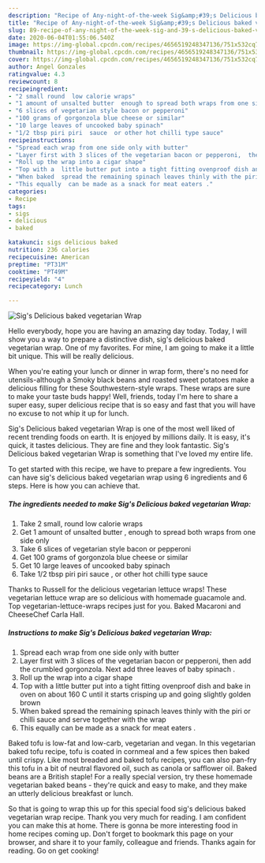 ```yaml
---
description: "Recipe of Any-night-of-the-week Sig&amp;#39;s Delicious baked vegetarian Wrap"
title: "Recipe of Any-night-of-the-week Sig&amp;#39;s Delicious baked vegetarian Wrap"
slug: 89-recipe-of-any-night-of-the-week-sig-and-39-s-delicious-baked-vegetarian-wrap
date: 2020-06-04T01:55:06.540Z
image: https://img-global.cpcdn.com/recipes/4656519248347136/751x532cq70/sigs-delicious-baked-vegetarian-wrap-recipe-main-photo.jpg
thumbnail: https://img-global.cpcdn.com/recipes/4656519248347136/751x532cq70/sigs-delicious-baked-vegetarian-wrap-recipe-main-photo.jpg
cover: https://img-global.cpcdn.com/recipes/4656519248347136/751x532cq70/sigs-delicious-baked-vegetarian-wrap-recipe-main-photo.jpg
author: Angel Gonzales
ratingvalue: 4.3
reviewcount: 8
recipeingredient:
- "2 small round  low calorie wraps"
- "1 amount of unsalted butter  enough to spread both wraps from one side only"
- "6 slices of vegetarian style bacon or pepperoni"
- "100 grams of gorgonzola blue cheese or similar"
- "10 large leaves of uncooked baby spinach"
- "1/2 tbsp piri piri  sauce  or other hot chilli type sauce"
recipeinstructions:
- "Spread each wrap from one side only with butter"
- "Layer first with 3 slices of the vegetarian bacon or pepperoni,  then add the crumbled gorgonzola. Next add three leaves of baby spinach ."
- "Roll up the wrap into a cigar shape"
- "Top with a  little butter put into a tight fitting ovenproof dish and bake in oven on about 160 C until it starts crisping up and going slightly golden brown"
- "When baked  spread the remaining spinach leaves thinly with the piri  or chilli sauce  and serve together with the wrap"
- "This equally  can be made as a snack for meat eaters ."
categories:
- Recipe
tags:
- sigs
- delicious
- baked

katakunci: sigs delicious baked 
nutrition: 236 calories
recipecuisine: American
preptime: "PT31M"
cooktime: "PT49M"
recipeyield: "4"
recipecategory: Lunch

---
```



![Sig&#39;s Delicious baked vegetarian Wrap](https://img-global.cpcdn.com/recipes/4656519248347136/751x532cq70/sigs-delicious-baked-vegetarian-wrap-recipe-main-photo.jpg)

Hello everybody, hope you are having an amazing day today. Today, I will show you a way to prepare a distinctive dish, sig&#39;s delicious baked vegetarian wrap. One of my favorites. For mine, I am going to make it a little bit unique. This will be really delicious.

When you&#39;re eating your lunch or dinner in wrap form, there&#39;s no need for utensils-although a Smoky black beans and roasted sweet potatoes make a delicious filling for these Southwestern-style wraps. These wraps are sure to make your taste buds happy! Well, friends, today I&#39;m here to share a super easy, super delicious recipe that is so easy and fast that you will have no excuse to not whip it up for lunch.

Sig&#39;s Delicious baked vegetarian Wrap is one of the most well liked of recent trending foods on earth. It is enjoyed by millions daily. It is easy, it's quick, it tastes delicious. They are fine and they look fantastic. Sig&#39;s Delicious baked vegetarian Wrap is something that I've loved my entire life.


To get started with this recipe, we have to prepare a few ingredients. You can have sig&#39;s delicious baked vegetarian wrap using 6 ingredients and 6 steps. Here is how you can achieve that.

<!--inarticleads1-->

##### The ingredients needed to make Sig&#39;s Delicious baked vegetarian Wrap:

1. Take 2 small, round  low calorie wraps
1. Get 1 amount of unsalted butter , enough to spread both wraps from one side only
1. Take 6 slices of vegetarian style bacon or pepperoni
1. Get 100 grams of gorgonzola blue cheese or similar
1. Get 10 large leaves of uncooked baby spinach
1. Take 1/2 tbsp piri piri  sauce , or other hot chilli type sauce


Thanks to Russell for the delicious vegetarian lettuce wraps! These vegetarian lettuce wrap are so delicious with homemade guacamole and. Top vegetarian-lettuce-wraps recipes just for you. Baked Macaroni and CheeseChef Carla Hall. 

<!--inarticleads2-->

##### Instructions to make Sig&#39;s Delicious baked vegetarian Wrap:

1. Spread each wrap from one side only with butter
1. Layer first with 3 slices of the vegetarian bacon or pepperoni,  then add the crumbled gorgonzola. Next add three leaves of baby spinach .
1. Roll up the wrap into a cigar shape
1. Top with a  little butter put into a tight fitting ovenproof dish and bake in oven on about 160 C until it starts crisping up and going slightly golden brown
1. When baked  spread the remaining spinach leaves thinly with the piri  or chilli sauce  and serve together with the wrap
1. This equally  can be made as a snack for meat eaters .


Baked tofu is low-fat and low-carb, vegetarian and vegan. In this vegetarian baked tofu recipe, tofu is coated in cornmeal and a few spices then baked until crispy. Like most breaded and baked tofu recipes, you can also pan-fry this tofu in a bit of neutral flavored oil, such as canola or safflower oil. Baked beans are a British staple! For a really special version, try these homemade vegetarian baked beans - they&#39;re quick and easy to make, and they make an utterly delicious breakfast or lunch. 

So that is going to wrap this up for this special food sig&#39;s delicious baked vegetarian wrap recipe. Thank you very much for reading. I am confident you can make this at home. There is gonna be more interesting food in home recipes coming up. Don't forget to bookmark this page on your browser, and share it to your family, colleague and friends. Thanks again for reading. Go on get cooking!

